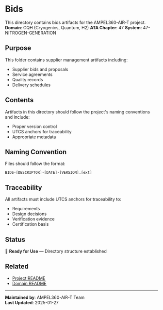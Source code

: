 # Bids
This directory contains bids artifacts for the AMPEL360-AIR-T project.
**Domain**: CQH (Cryogenics, Quantum, H2)
**ATA Chapter**: 47
**System**: 47-NITROGEN-GENERATION

## Purpose
This folder contains supplier management artifacts including:
- Supplier bids and proposals
- Service agreements
- Quality records
- Delivery schedules

## Contents
Artifacts in this directory should follow the project's naming conventions and include:
- Proper version control
- UTCS anchors for traceability
- Appropriate metadata

## Naming Convention
Files should follow the format:
```
BIDS-[DESCRIPTOR]-[DATE]-[VERSION].[ext]
```

## Traceability
All artifacts must include UTCS anchors for traceability to:
- Requirements
- Design decisions
- Verification evidence
- Certification basis

## Status
🚧 **Ready for Use** — Directory structure established

## Related
- [Project README](../../README.md)
- [Domain README](../../../README.md)

---
**Maintained by**: AMPEL360-AIR-T Team  
**Last Updated**: 2025-01-27
